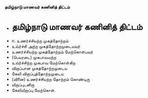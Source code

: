 **தமிழ்நாடு மாணவர் கணினித் திட்டம்**
- # தமிழ்நாடு மாணவர் கணினித் திட்டம்
- n. உணர்ச்சியற்ற முகத்தோற்றம்
- உவ்ர்ச்சி அற்ற முகத்தோற்றமுடையவர்
- உணர்ச்சியற்ற முகத்தோற்றம் மேற்கொள்பவர்
- (பெயரடை) முகபாவமற்ற
- உவ்ர்ச்சிற்ற முகபாவ மேற்கொள்கிற
- விறாப்பான முகத்தோற்றமுடைய
- கேலி விறாப்புத்தோற்றமுடைய
- (வினை) உணர்ச்சியற்ற தோற்றம் கொண்டிரு
- வீறாப்புடனிரு
- கேலிவீறாப்பு மேற்கொள்.

